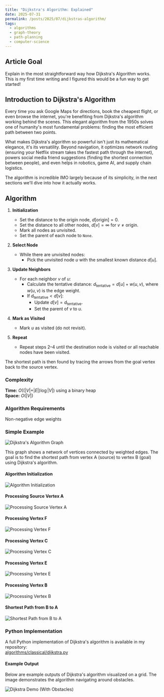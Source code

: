 ```yaml
---
title: "Dijkstra's Algorithm: Explained"
date: 2025-07-31
permalink: /posts/2025/07/dijkstras-algorithm/
tags:
  - algorithms
  - graph-theory
  - path-planning
  - computer-science
---
```


## Article Goal
Explain in the most straightforward way how Dijkstra's Algorithm works. This is my first time writing and I figured this would be a fun way to get started!

## Introduction to Dijkstra's Algorithm

Every time you ask Google Maps for directions, book the cheapest flight, or even browse the internet, you're benefiting from Dijkstra's algorithm working behind the scenes. This elegant algorithm from the 1950s solves one of humanity's most fundamental problems: finding the most efficient path between two points.

What makes Dijkstra's algorithm so powerful isn't just its mathematical elegance, it's its versatility. Beyond navigation, it optimizes network routing (ensuring your Netflix stream takes the fastest path through the internet), powers social media friend suggestions (finding the shortest connection between people), and even helps in robotics, game AI, and supply chain logistics.

The algorithm is incredible IMO largely because of its simplicity, in the next sections we'll dive into how it actually works.

## Algorithm

1. **Initialization**
    - Set the distance to the origin node, $d[\text{origin}] = 0$.
    - Set the distance to all other nodes, $d[v] = \infty$ for $v \neq \text{origin}$.
    - Mark all nodes as unvisited.
    - Set the parent of each node to `None`.

2. **Select Node**
    - While there are unvisited nodes:
        - Pick the unvisited node $u$ with the smallest known distance $d[u]$.

3. **Update Neighbors**
    - For each neighbor $v$ of $u$:
        - Calculate the tentative distance: $d_{\text{tentative}} = d[u] + w(u, v)$, where $w(u, v)$ is the edge weight.
        - If $d_{\text{tentative}} < d[v]$:
            - Update $d[v] = d_{\text{tentative}}$.
            - Set the parent of $v$ to $u$.

4. **Mark as Visited**
    - Mark $u$ as visited (do not revisit).

5. **Repeat**
    - Repeat steps 2–4 until the destination node is visited or all reachable nodes have been visited.

The shortest path is then found by tracing the arrows from the goal vertex back to the source vertex. 

### Complexity

**Time:** $O((\vert V \vert + \vert E \vert) \log \vert V \vert)$ using a binary heap  
**Space:** $O(\vert V \vert)$

### Algorithm Requirements

Non-negative edge weights

### Simple Example

![Dijkstra's Algorithm Graph](/images/latex/png/dijkstra-step1-simple.png)

This graph shows a network of vertices connected by weighted edges. The goal is to find the shortest path from vertex A (source) to vertex B (goal) using Dijkstra's algorithm.

#### Algorithm Initialization

![Algorithm Initialization](/images/latex/png/dijkstra-step2-init.png)

#### Processing Source Vertex A

![Processing Source Vertex A](/images/latex/png/dijkstra-step3-process-a.png)

#### Processing Vertex F

![Processing Vertex F](/images/latex/png/dijkstra-step4-process-f.png)

#### Processing Vertex C

![Processing Vertex C](/images/latex/png/dijkstra-step5-process-c.png)

#### Processing Vertex E

![Processing Vertex E](/images/latex/png/dijkstra-step6-process-e.png)

#### Processing Vertex B

![Processing Vertex B](/images/latex/png/dijkstra-step7-process-b.png)

#### Shortest Path from B to A

![Shortest Path from B to A](/images/latex/png/dijkstra-step8-shortest-path.png)

### Python Implementation

A full Python implementation of Dijkstra's algorithm is available in my repository:  
[algorithms/classical/dijkstra.py](https://github.com/nramaswamy17/PlannerComparisons/blob/main/algorithms/classical/dijkstra.py)


#### Example Output

Below are example outputs of Dijkstra's algorithm visualized on a grid. The image demonstrates the algorithm navigating around obstacles.

![Dijkstra Demo (With Obstacles)](/images/dijkstra_demo_obstacles.png) 